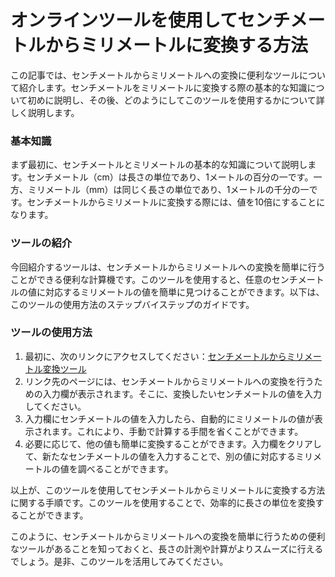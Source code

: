 オンラインツールを使用してセンチメートルからミリメートルに変換する方法
===================================

この記事では、センチメートルからミリメートルへの変換に便利なツールについて紹介します。センチメートルをミリメートルに変換する際の基本的な知識について初めに説明し、その後、どのようにしてこのツールを使用するかについて詳しく説明します。

### 基本知識

まず最初に、センチメートルとミリメートルの基本的な知識について説明します。センチメートル（cm）は長さの単位であり、1メートルの百分の一です。一方、ミリメートル（mm）は同じく長さの単位であり、1メートルの千分の一です。センチメートルからミリメートルに変換する際には、値を10倍にすることになります。

### ツールの紹介

今回紹介するツールは、センチメートルからミリメートルへの変換を簡単に行うことができる便利な計算機です。このツールを使用すると、任意のセンチメートルの値に対応するミリメートルの値を簡単に見つけることができます。以下は、このツールの使用方法のステップバイステップのガイドです。

### ツールの使用方法

1. 最初に、次のリンクにアクセスしてください：[センチメートルからミリメートル変換ツール](https://www.onlinecalculatorsfree.com/ja/convert/cm-to-mm.html)
2. リンク先のページには、センチメートルからミリメートルへの変換を行うための入力欄が表示されます。そこに、変換したいセンチメートルの値を入力してください。
3. 入力欄にセンチメートルの値を入力したら、自動的にミリメートルの値が表示されます。これにより、手動で計算する手間を省くことができます。
4. 必要に応じて、他の値も簡単に変換することができます。入力欄をクリアして、新たなセンチメートルの値を入力することで、別の値に対応するミリメートルの値を調べることができます。

以上が、このツールを使用してセンチメートルからミリメートルに変換する方法に関する手順です。このツールを使用することで、効率的に長さの単位を変換することができます。

このように、センチメートルからミリメートルへの変換を簡単に行うための便利なツールがあることを知っておくと、長さの計測や計算がよりスムーズに行えるでしょう。是非、このツールを活用してみてください。